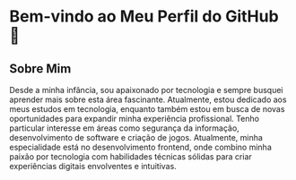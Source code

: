 # Bem-vindo ao Meu Perfil do GitHub 👋

## Sobre Mim
Desde a minha infância, sou apaixonado por tecnologia e sempre busquei aprender mais sobre esta área fascinante. Atualmente, estou dedicado aos meus estudos em tecnologia, enquanto também estou em busca de novas oportunidades para expandir minha experiência profissional. Tenho particular interesse em áreas como segurança da informação, desenvolvimento de software e criação de jogos. Atualmente, minha especialidade está no desenvolvimento frontend, onde combino minha paixão por tecnologia com habilidades técnicas sólidas para criar experiências digitais envolventes e intuitivas.
